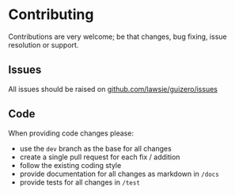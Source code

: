 # Contributing

Contributions are very welcome; be that changes, bug fixing, issue resolution or support.

## Issues

All issues should be raised on [github.com/lawsie/guizero/issues](https://github.com/lawsie/guizero/issues)

## Code

When providing code changes please:

- use the `dev` branch as the base for all changes
- create a single pull request for each fix / addition
- follow the existing coding style
- provide documentation for all changes as markdown in `/docs`
- provide tests for all changes in `/test`
